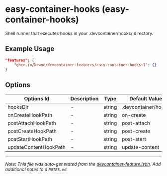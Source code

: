 
# easy-container-hooks (easy-container-hooks)

Shell runner that executes hooks in your .devcontainer/hooks/ directory.

## Example Usage

```json
"features": {
    "ghcr.io/kewne/devcontainer-features/easy-container-hooks:1": {}
}
```

## Options

| Options Id | Description | Type | Default Value |
|-----|-----|-----|-----|
| hooksDir | - | string | .devcontainer/hooks |
| onCreateHookPath | - | string | on-create |
| postAttachHookPath | - | string | post-attach |
| postCreateHookPath | - | string | post-create |
| postStartHookPath | - | string | post-start |
| updateContentHookPath | - | string | update-content |



---

_Note: This file was auto-generated from the [devcontainer-feature.json](https://github.com/kewne/devcontainer-features/blob/main/src/easy-container-hooks/devcontainer-feature.json).  Add additional notes to a `NOTES.md`._

